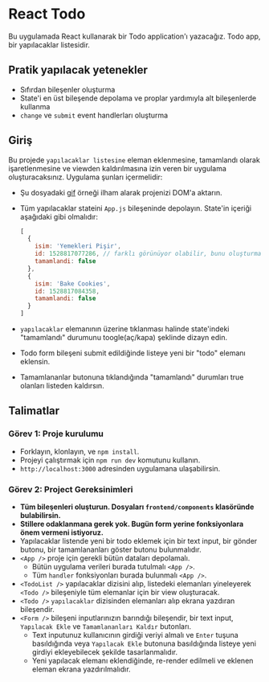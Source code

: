 # React Todo

Bu uygulamada React kullanarak bir Todo application'ı yazacağız. Todo app, bir yapılacaklar listesidir. 

## Pratik yapılacak yetenekler

- Sıfırdan bileşenler oluşturma
- State'i en üst bileşende depolama ve proplar yardımıyla alt bileşenlerde kullanma
- `change` ve `submit` event handlerları oluşturma

## Giriş

Bu projede `yapılacaklar listesine` eleman eklenmesine, tamamlandı olarak işaretlenmesine ve viewden kaldırılmasına izin veren bir uygulama oluşturacaksınız.
Uygulama şunları içermelidir:

- Şu dosyadaki [gif](./todo.gif) örneği ilham alarak projenizi DOM'a aktarın.
- Tüm yapılacaklar stateini `App.js` bileşeninde depolayın. State'in içeriği aşağıdaki gibi olmalıdır:

  ```js
  [
    {
      isim: 'Yemekleri Pişir',
      id: 1528817077286, // farklı görünüyor olabilir, bunu oluşturmak için timestamp(zaman damgası) kullanabilirsiniz
      tamamlandi: false
    },
    {
      isim: 'Bake Cookies',
      id: 1528817084358,
      tamamlandi: false
    }
  ]
  ```

- `yapılacaklar` elemanının üzerine tıklanması halinde state'indeki "tamamlandı" durumunu toogle(aç/kapa) şeklinde dizayn edin.
- Todo form bileşeni submit edildiğinde listeye yeni bir "todo" elemanı eklensin.
- Tamamlananlar butonuna tıklandığında "tamamlandı" durumları true olanları listeden kaldırsın.

## Talimatlar

### Görev 1: Proje kurulumu

- Forklayın, klonlayın, ve `npm install`.
- Projeyi çalıştırmak için `npm run dev` komutunu kullanın.
- `http://localhost:3000` adresinden uygulamana ulaşabilirsin.

### Görev 2: Project Gereksinimleri

- **Tüm bileşenleri oluşturun. Dosyaları `frontend/components` klasöründe bulabilirsin.**
- **Stillere odaklanmana gerek yok. Bugün form yerine fonksiyonlara önem vermeni istiyoruz.**
- Yapılacaklar listende yeni bir todo eklemek için bir text input, bir gönder butonu, bir tamamlananları göster butonu bulunmalıdır.
- `<App />` proje için gerekli bütün dataları depolamalı.
  - Bütün uygulama verileri burada tutulmalı `<App />`.
  - Tüm `handler` fonksiyonları burada bulunmalı `<App />`.
- `<TodoList />` yapılacaklar dizisini alıp, listedeki elemanları yineleyerek `<Todo />` bileşeniyle tüm elemanlar için bir view oluşturacak.
- `<Todo />` `yapılacaklar` dizisinden elemanları alıp ekrana yazdıran bileşendir.
- `<Form />` bileşeni inputlarınızın barındığı bileşendir, bir text input, `Yapılacak Ekle` ve `Tamamlananları Kaldır` butonları.
  - Text inputunuz kullanıcının girdiği veriyi almalı ve `Enter` tuşuna basıldığında veya `Yapılacak Ekle` butonuna basıldığında listeye yeni girdiyi ekleyebilecek şekilde tasarlanmalıdır.
  - Yeni yapılacak elemanı eklendiğinde, re-render edilmeli ve eklenen eleman ekrana yazdırılmalıdır.
